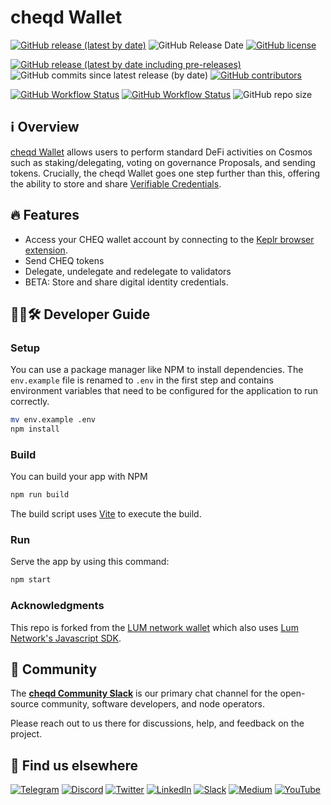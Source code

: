 # cheqd Wallet

[![GitHub release (latest by date)](https://img.shields.io/github/v/release/cheqd/wallet?color=green&label=stable%20release&style=flat-square)](https://github.com/cheqd/wallet/releases/latest) ![GitHub Release Date](https://img.shields.io/github/release-date/cheqd/wallet?color=green&style=flat-square) [![GitHub license](https://img.shields.io/github/license/cheqd/wallet?color=blue&style=flat-square)](https://github.com/cheqd/wallet/blob/cheqd/LICENSE)

[![GitHub release (latest by date including pre-releases)](https://img.shields.io/github/v/release/cheqd/wallet?include_prereleases&label=dev%20release&style=flat-square)](https://github.com/cheqd/wallet/releases/) ![GitHub commits since latest release (by date)](https://img.shields.io/github/commits-since/cheqd/wallet/latest?style=flat-square) [![GitHub contributors](https://img.shields.io/github/contributors/cheqd/wallet?label=contributors%20%E2%9D%A4%EF%B8%8F&style=flat-square)](https://github.com/cheqd/wallet/graphs/contributors)

[![GitHub Workflow Status](https://img.shields.io/github/workflow/status/cheqd/wallet/Workflow%20Dispatch?label=workflows&style=flat-square)](https://github.com/cheqd/wallet/actions/workflows/dispatch.yml) [![GitHub Workflow Status](https://img.shields.io/github/workflow/status/cheqd/wallet/CodeQL?label=CodeQL&style=flat-square)](https://github.com/cheqd/wallet/actions/workflows/codeql.yml) ![GitHub repo size](https://img.shields.io/github/repo-size/cheqd/wallet?style=flat-square)

## ℹ️ Overview

[cheqd Wallet](https://wallet.cheqd.io) allows users to perform standard DeFi activities on Cosmos such as staking/delegating, voting on governance Proposals, and sending tokens. Crucially, the cheqd Wallet goes one step further than this, offering the ability to store and share [Verifiable Credentials](https://learn.cheqd.io/overview/introduction-to-decentralised-identity/what-is-a-verifiable-credential-vc).

## 🔥 Features

- Access your CHEQ wallet account by connecting to the [Keplr browser extension](https://keplr.app).
- Send CHEQ tokens
- Delegate, undelegate and redelegate to validators
- BETA: Store and share digital identity credentials.

## 🧑‍💻🛠 Developer Guide

### Setup

You can use a package manager like NPM to install dependencies. The `env.example` file is renamed to `.env` in the first step and contains environment variables that need to be configured for the application to run correctly.

```bash
mv env.example .env
npm install
```

### Build

You can build your app with NPM

```bash
npm run build
```

The build script uses [Vite](https://vitejs.dev/) to execute the build.

### Run

Serve the app by using this command:

```bash
npm start
```

### Acknowledgments

This repo is forked from the [LUM network wallet](https://github.com/lum-network/wallet) which also uses [Lum Network's Javascript SDK](https://github.com/lum-network/sdk-javascript).

## 💬 Community

The [**cheqd Community Slack**](http://cheqd.link/join-cheqd-slack) is our primary chat channel for the open-source community, software developers, and node operators.

Please reach out to us there for discussions, help, and feedback on the project.

## 🙋 Find us elsewhere

[![Telegram](https://img.shields.io/badge/Telegram-2CA5E0?style=for-the-badge\&logo=telegram\&logoColor=white)](https://t.me/cheqd) [![Discord](https://img.shields.io/badge/Discord-7289DA?style=for-the-badge\&logo=discord\&logoColor=white)](http://cheqd.link/discord-github) [![Twitter](https://img.shields.io/badge/Twitter-1DA1F2?style=for-the-badge\&logo=twitter\&logoColor=white)](https://twitter.com/intent/follow?screen\_name=cheqd\_io) [![LinkedIn](https://img.shields.io/badge/LinkedIn-0077B5?style=for-the-badge\&logo=linkedin\&logoColor=white)](http://cheqd.link/linkedin) [![Slack](https://img.shields.io/badge/Slack-4A154B?style=for-the-badge\&logo=slack\&logoColor=white)](http://cheqd.link/join-cheqd-slack) [![Medium](https://img.shields.io/badge/Medium-12100E?style=for-the-badge\&logo=medium\&logoColor=white)](https://blog.cheqd.io) [![YouTube](https://img.shields.io/badge/YouTube-FF0000?style=for-the-badge\&logo=youtube\&logoColor=white)](https://www.youtube.com/channel/UCBUGvvH6t3BAYo5u41hJPzw/)
